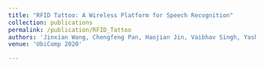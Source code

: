 ```yaml
---
title: "RFID Tattoo: A Wireless Platform for Speech Recognition"
collection: publications
permalink: /publication/RFID_Tattoo
authors: 'Jinxian Wang, Chengfeng Pan, Haojian Jin, Vaibhav Singh, Yash Jain, Jason I Jong, Carmel Majidi and Swarun Kumar'
venue: 'UbiComp 2020'

---
```


